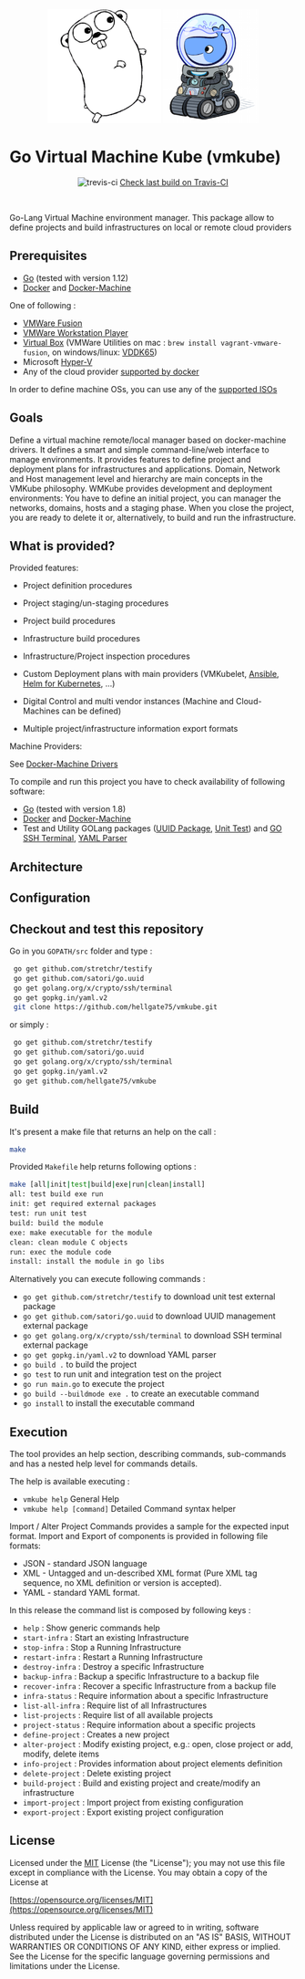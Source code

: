 <p align="center" style="width: 100%"><img width="200" height="200" src="/images/golang.png" />&nbsp;<img width="168" height="200" src="/images/docker-machine.png" /></p>

# Go Virtual Machine Kube (vmkube)

<p align="center"><img src="https://travis-ci.org/hellgate75/vmkube.svg?branch=master" alt="trevis-ci" width="98" height="20" />&nbsp;<a href="https://travis-ci.org/hellgate75/vmkube">Check last build on Travis-CI</a></p><br/>

Go-Lang Virtual Machine environment manager. This package allow to define projects and build infrastructures on local or remote cloud providers


## Prerequisites

* [Go](https://golang.org/dl/) (tested with version 1.12)
* [Docker](https://www.docker.com/get-docker) and [Docker-Machine](https://docs.docker.com/machine/install-machine/)

One of following :
* [VMWare Fusion](https://my.vmware.com/en/web/vmware/info/slug/desktop_end_user_computing/vmware_fusion/8_0)
* [VMWare Workstation Player](https://my.vmware.com/en/web/vmware/free#desktop_end_user_computing/vmware_workstation_player/12_0)
* [Virtual Box](https://www.virtualbox.org/wiki/Downloads) (VMWare Utilities on mac : `brew install vagrant-vmware-fusion`, on windows/linux: [VDDK65](https://my.vmware.com/group/vmware/get-download?downloadGroup=VDDK65))
* Microsoft [Hyper-V](https://www.manageengine.com/free-hyper-v-configuration/documents.html)
* Any of the cloud provider [supported by docker](https://docs.docker.com/machine/drivers/)

In order to define machine OSs, you can use any of the [supported ISOs](https://docs.docker.com/machine/drivers/os-base/)

## Goals

Define a virtual machine remote/local manager based on docker-machine drivers. It defines a smart and simple command-line/web interface to manage environments.
It provides features to define project and deployment plans for infrastructures and applications.
Domain, Network and Host management level and hierarchy are main concepts in the VMKube philosophy.
WMKube provides development and deployment environments: You have to define an initial project, you can manager the networks, domains, hosts and a staging phase.
When you close the project, you are ready to delete it or, alternatively, to build and run the infrastructure.

## What is provided?

Provided features:

* Project definition procedures

* Project staging/un-staging procedures

* Project build procedures

* Infrastructure build procedures

* Infrastructure/Project inspection procedures

* Custom Deployment plans with main providers (VMKubelet, [Ansible](http://docs.ansible.com/ansible/index.html), [Helm for Kubernetes](https://github.com/kubernetes/helm), ...)

* Digital Control and multi vendor instances (Machine and Cloud-Machines can be defined)

* Multiple project/infrastructure information export formats

Machine Providers:

See [Docker-Machine Drivers](https://docs.docker.com/machine/drivers/)

To compile and run this project you have to check availability of following software:
* [Go](https://golang.org/dl/) (tested with version 1.8)
* [Docker](https://www.docker.com/get-docker) and [Docker-Machine](https://docs.docker.com/machine/install-machine/)
* Test and Utility GOLang packages ([UUID Package](https://github.com/satori/go.uuid), [Unit Test](https://github.com/stretchr/testify)) and [GO SSH Terminal](http://golang.org/x/crypto/ssh/terminal), [YAML Parser](http://gopkg.in/yaml.v2)


## Architecture



## Configuration


## Checkout and test this repository

Go in you `GOPATH/src` folder and type :
```sh
 go get github.com/stretchr/testify
 go get github.com/satori/go.uuid
 go get golang.org/x/crypto/ssh/terminal
 go get gopkg.in/yaml.v2
 git clone https://github.com/hellgate75/vmkube.git

```
or simply :
```sh
 go get github.com/stretchr/testify
 go get github.com/satori/go.uuid
 go get golang.org/x/crypto/ssh/terminal
 go get gopkg.in/yaml.v2
 go get github.com/hellgate75/vmkube
```


## Build

It's present a make file that returns an help on the call :

```sh
make
```
Provided `Makefile` help returns following options :
```sh
make [all|init|test|build|exe|run|clean|install]
all: test build exe run
init: get required external packages
test: run unit test
build: build the module
exe: make executable for the module
clean: clean module C objects
run: exec the module code
install: install the module in go libs
```

Alternatively you can execute following commands :
 * `go get github.com/stretchr/testify` to download unit test external package
 * `go get github.com/satori/go.uuid` to download UUID management external package
 * `go get golang.org/x/crypto/ssh/terminal` to download SSH terminal external package
 * `go get gopkg.in/yaml.v2` to download YAML parser
 * `go build .` to build the project
 * `go test` to run unit and integration test on the project
 * `go run main.go` to execute the project
 * `go build --buildmode exe .` to create an executable command
 * `go install` to install the executable command


## Execution

The tool provides an help section, describing commands, sub-commands and has a nested help level for commands details.

The help is available executing :
* `vmkube help` General Help
* `vmkube help [command]` Detailed Command syntax helper

Import / Alter Project Commands provides a sample for the expected input format. Import and Export of components is provided in following file formats:
* JSON - standard JSON language
* XML - Untagged and un-described XML format (Pure XML tag sequence, no XML definition or version is accepted).
* YAML - standard YAML format.

In this release the command list is composed by following keys :
* `help` : Show generic commands help
* `start-infra` : Start an existing Infrastructure
* `stop-infra` : Stop a Running Infrastructure
* `restart-infra` : Restart a Running Infrastructure
* `destroy-infra` : Destroy a specific Infrastructure
* `backup-infra` : Backup a specific Infrastructure to a backup file
* `recover-infra` : Recover a specific Infrastructure from a backup file
* `infra-status` : Require information about a specific Infrastructure
* `list-all-infra` : Require list of all Infrastructures
* `list-projects` : Require list of all available projects
* `project-status` : Require information about a specific projects
* `define-project` : Creates a new project
* `alter-project` : Modify existing project, e.g.: open, close project or add, modify, delete items
* `info-project` : Provides information about project elements definition
* `delete-project` : Delete existing project
* `build-project` : Build and existing project and create/modify an infrastructure
* `import-project` : Import project from existing configuration
* `export-project` : Export existing project configuration

## License

Licensed under the [MIT](/LICENSE) License (the "License");
you may not use this file except in compliance with the License.
You may obtain a copy of the License at

[https://opensource.org/licenses/MIT](https://opensource.org/licenses/MIT)

Unless required by applicable law or agreed to in writing, software
distributed under the License is distributed on an "AS IS" BASIS,
WITHOUT WARRANTIES OR CONDITIONS OF ANY KIND, either express or implied.
See the License for the specific language governing permissions and
limitations under the License.
